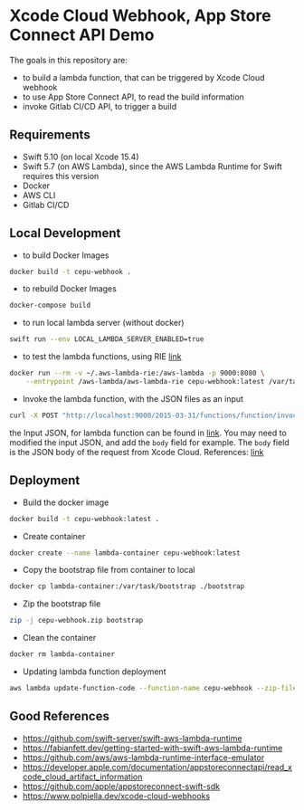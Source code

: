 # Xcode Cloud Webhook, App Store Connect API Demo

The goals in this repository are:
- to build a lambda function, that can be triggered by Xcode Cloud webhook
- to use App Store Connect API, to read the build information
- invoke Gitlab CI/CD API, to trigger a build   

## Requirements
- Swift 5.10 (on local Xcode 15.4)
- Swift 5.7 (on AWS Lambda), since the AWS Lambda Runtime for Swift requires this version
- Docker 
- AWS CLI
- Gitlab CI/CD

## Local Development

- to build Docker Images
```sh
docker build -t cepu-webhook .
```
- to rebuild Docker Images
```sh
docker-compose build
```
- to run local lambda server (without docker)

```sh
swift run --env LOCAL_LAMBDA_SERVER_ENABLED=true 
```

- to test the lambda functions, using RIE [link](https://github.com/aws/aws-lambda-runtime-interface-emulator#test-an-image-with-rie-included-in-the-image)

```sh
docker run --rm -v ~/.aws-lambda-rie:/aws-lambda -p 9000:8080 \
    --entrypoint /aws-lambda/aws-lambda-rie cepu-webhook:latest /var/task/bootstrap
```

- Invoke the lambda function, with the JSON files as an input 

```sh
curl -X POST "http://localhost:9000/2015-03-31/functions/function/invocations" -d @input.json
```

the Input JSON, for lambda function can be found in [link](https://docs.aws.amazon.com/lambda/latest/dg/services-apigateway.html#apigateway-example-event). You may need to modified the input JSON, and add the `body` field for example. The `body` field is the JSON body of the request from Xcode Cloud. References: [link](https://github.com/aws/aws-lambda-runtime-interface-emulator#test-an-image-with-rie-included-in-the-image)

## Deployment

- Build the docker image 
```sh 
docker build -t cepu-webhook:latest .  
```

- Create container 
```sh
docker create --name lambda-container cepu-webhook:latest
```

- Copy the bootstrap file from container to local
```sh
docker cp lambda-container:/var/task/bootstrap ./bootstrap
```

- Zip the bootstrap file
```sh
zip -j cepu-webhook.zip bootstrap
``` 

- Clean the container 
```sh
docker rm lambda-container
```

- Updating lambda function deployment
```sh
aws lambda update-function-code --function-name cepu-webhook --zip-file fileb://cepu-webhook.zip --region ap-southeast-1
```


## Good References
- https://github.com/swift-server/swift-aws-lambda-runtime 
- https://fabianfett.dev/getting-started-with-swift-aws-lambda-runtime 
- https://github.com/aws/aws-lambda-runtime-interface-emulator 
- https://developer.apple.com/documentation/appstoreconnectapi/read_xcode_cloud_artifact_information
- https://github.com/apple/appstoreconnect-swift-sdk    
- https://www.polpiella.dev/xcode-cloud-webhooks